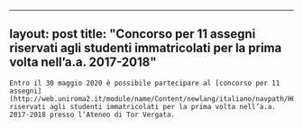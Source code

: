 
---
layout: post
title:  "Concorso per 11 assegni riservati agli studenti immatricolati per la prima volta nell&#8217;a.a. 2017-2018"
---
	Entro il 30 maggio 2020 è possibile partecipare al [concorso per 11 assegni](http://web.uniroma2.it/module/name/Content/newlang/italiano/navpath/HOM/action/showpage/content_id/83663)  riservati agli studenti immatricolati per la prima volta nell’a.a. 2017-2018 presso l’Ateneo di Tor Vergata.
